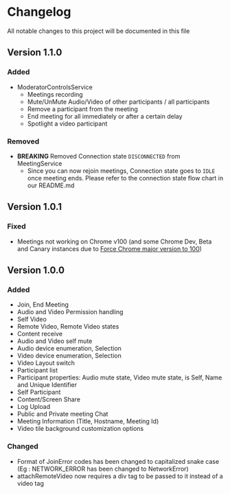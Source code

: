 # Changelog

All notable changes to this project will be documented in this file
## Version 1.1.0

### Added

- ModeratorControlsService
  - Meetings recording
  - Mute/UnMute Audio/Video of other participants / all participants
  - Remove a participant from the meeting
  - End meeting for all immediately or after a certain delay
  - Spotlight a video participant


### Removed

- **BREAKING** Removed Connection state `DISCONNECTED` from MeetingService
  - Since you can now rejoin meetings, Connection state goes to `IDLE` once meeting ends. Please refer to the connection state flow chart in our README.md

## Version 1.0.1

### Fixed
- Meetings not working on Chrome v100 (and some Chrome Dev, Beta and Canary instances due to [Force Chrome major version to 100](https://developer.chrome.com/blog/force-major-version-to-100/))

## Version 1.0.0

### Added

- Join, End Meeting
- Audio and Video Permission handling
- Self Video
- Remote Video, Remote Video states
- Content receive
- Audio and Video self mute
- Audio device enumeration, Selection
- Video device enumeration, Selection
- Video Layout switch
- Participant list
- Participant properties: Audio mute state, Video mute state, is Self, Name and Unique Identifier
- Self Participant
- Content/Screen Share
- Log Upload
- Public and Private meeting Chat
- Meeting Information (Title, Hostname, Meeting Id)
- Video tile background customization options

### Changed

- Format of JoinError codes has been changed to capitalized snake case (Eg : NETWORK_ERROR has been changed to NetworkError)
- attachRemoteVideo now requires a div tag to be passed to it instead of a video tag
